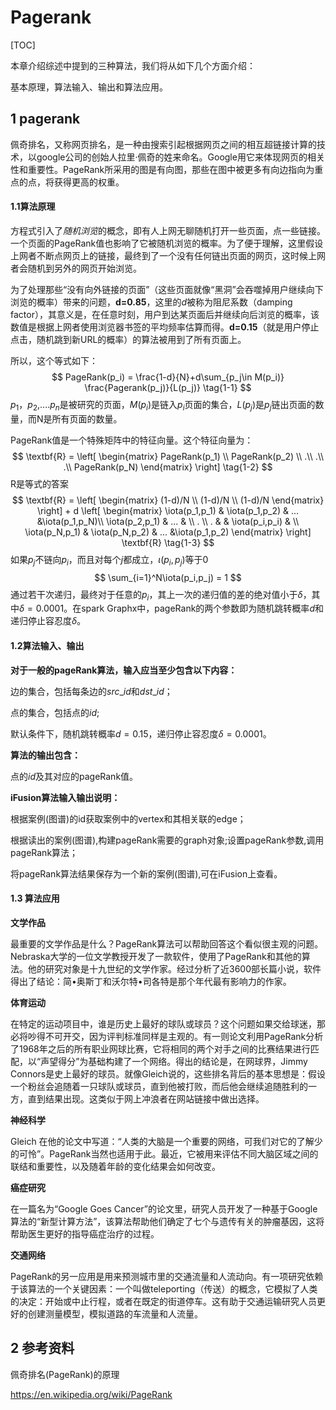# Pagerank

[TOC]

<script type="text/javascript" src="http://cdn.mathjax.org/mathjax/latest/MathJax.js?config=default"></script>

本章介绍综述中提到的三种算法，我们将从如下几个方面介绍：

基本原理，算法输入、输出和算法应用。



## 1 pagerank



佩奇排名，又称网页排名，是一种由搜索引起根据网页之间的相互超链接计算的技术，以google公司的创始人拉里·佩奇的姓来命名。Google用它来体现网页的相关性和重要性。PageRank所采用的图是有向图，那些在图中被更多有向边指向为重点的点，将获得更高的权重。



#### 1.1算法原理



方程式引入了*随机浏览*的概念，即有人上网无聊随机打开一些页面，点一些链接。一个页面的PageRank值也影响了它被随机浏览的概率。为了便于理解，这里假设上网者不断点网页上的链接，最终到了一个没有任何链出页面的网页，这时候上网者会随机到另外的网页开始浏览。

为了处理那些“没有向外链接的页面”（这些页面就像“黑洞”会吞噬掉用户继续向下浏览的概率）带来的问题，$\textbf{d=0.85}$，这里的$d$被称为阻尼系数（damping factor），其意义是，在任意时刻，用户到达某页面后并继续向后浏览的概率，该数值是根据上网者使用浏览器书签的平均频率估算而得。$\textbf{d=0.15}​$（就是用户停止点击，随机跳到新URL的概率）的算法被用到了所有页面上。

所以，这个等式如下：
$$
PageRank(p_i) = \frac{1-d}{N}+d\sum_{p_j\in M(p_i)} \frac{Pagerank(p_j)}{L(p_j)} \tag{1-1}
$$
$p_1$，$p_2$,....$p_n$是被研究的页面，$M(p_i)$是链入$p_i$页面的集合，$L(p_j)$是$p_j$链出页面的数量，而N是所有页面的数量。

PageRank值是一个特殊矩阵中的特征向量。这个特征向量为：
$$
\textbf{R} =
   \left[
   \begin{matrix}
      PageRank(p_1)  \\
      PageRank(p_2)  \\
      .\\
      .\\
      .\\
      PageRank(p_N) 
  \end{matrix}
  \right]       \tag{1-2}
$$
R是等式的答案
$$
\textbf{R} =    \left[
   \begin{matrix}
      (1-d)/N  \\
      (1-d)/N  \\
      (1-d)/N 
  \end{matrix}
      \right]   +    d \left[
                        \begin{matrix}
             \iota(p_1,p_1) & \iota(p_1,p_2)  & ... &\iota(p_1,p_N)\\
             \iota(p_2,p_1) & ...  & \\
             	.	\\
				.		&   & \iota(p_i,p_i)  &   \\
			\iota(p_N,p_1) & \iota(p_N,p_2)  & ... &\iota(p_1,p_2)
                        \end{matrix}
                        \right]  \textbf{R}         \tag{1-3}
$$
如果$p_j$不链向$p_i$，而且对每个$j$都成立，$\iota(p_i,p_j)$等于0
$$
\sum_{i=1}^N\iota(p_i,p_j) = 1
$$
通过若干次递归，最终对于任意的$p_i$，其上一次的递归值的差的绝对值小于$\delta$，其中$\delta =  0.0001$。在spark Graphx中，pageRank的两个参数即为随机跳转概率$d$和递归停止容忍度$\delta$。



#### 1.2算法输入、输出



**对于一般的pageRank算法，输入应当至少包含以下内容：**

边的集合，包括每条边的$src\_id$和$dst\_id$；

点的集合，包括点的$id$;

默认条件下，随机跳转概率$d=0.15$，递归停止容忍度$\delta = 0.0001$。

**算法的输出包含：**

点的$id$及其对应的pageRank值。

**iFusion算法输入输出说明：**

根据案例(图谱)的id获取案例中的vertex和其相关联的edge；

根据读出的案例(图谱),构建pageRank需要的graph对象;设置pageRank参数,调用pageRank算法；

将pageRank算法结果保存为一个新的案例(图谱),可在iFusion上查看。



#### 1.3 算法应用



**文学作品**

最重要的文学作品是什么？PageRank算法可以帮助回答这个看似很主观的问题。Nebraska大学的一位文学教授开发了一款软件，使用了PageRank和其他的算法。他的研究对象是十九世纪的文学作家。经过分析了近3600部长篇小说，软件得出了结论：简•奥斯丁和沃尔特•司各特是那个年代最有影响力的作家。

**体育运动**

在特定的运动项目中，谁是历史上最好的球队或球员？这个问题如果交给球迷，那必将吵得不可开交，因为评判标准同样是主观的。有一则论文利用PageRank分析了1968年之后的所有职业网球比赛，它将相同的两个对手之间的比赛结果进行匹配，以“声望得分”为基础构建了一个网络。得出的结论是，在网球界，Jimmy Connors是史上最好的球员。就像Gleich说的，这些排名背后的基本思想是：假设一个粉丝会追随着一只球队或球员，直到他被打败，而后他会继续追随胜利的一方，直到结果出现。这类似于网上冲浪者在网站链接中做出选择。

**神经科学**

Gleich 在他的论文中写道：“人类的大脑是一个重要的网络，可我们对它的了解少的可怜”。PageRank当然也适用于此。最近，它被用来评估不同大脑区域之间的联结和重要性，以及随着年龄的变化结果会如何改变。

**癌症研究**

在一篇名为“Google Goes Cancer”的论文里，研究人员开发了一种基于Google算法的“新型计算方法”，该算法帮助他们确定了七个与遗传有关的肿瘤基因，这将帮助医生更好的指导癌症治疗的过程。

**交通网络**

PageRank的另一应用是用来预测城市里的交通流量和人流动向。有一项研究依赖于该算法的一个关键因素：一个叫做teleporting（传送）的概念，它模拟了人类的决定：开始或中止行程，或者在既定的街道停车。这有助于交通运输研究人员更好的创建测量模型，模拟道路的车流量和人流量。









## 2 参考资料

佩奇排名(PageRank)的原理

https://en.wikipedia.org/wiki/PageRank


